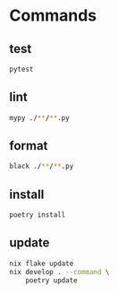 # Commands

## test

```sh
pytest
```

## lint

```sh
mypy ./**/**.py
```

## format

```sh
black ./**/**.py
```

## install

```sh
poetry install
```

## update

```sh
nix flake update
nix develop . --command \
	poetry update
```
